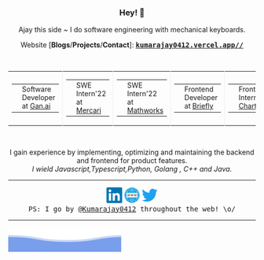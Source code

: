 <h3 align="center"> Hey! 👋</h3>

<p align="center">
Ajay this side ~ I do software engineering with mechanical keyboards.
</p>

<p align="center">
Website [<b>Blogs</b>/<b>Projects</b>/<b>Contact</b>]:
<ins><samp><a href="https://kumarajay0412.vercel.app/"> <b>kumarajay0412.vercel.app//</b></a></samp></ins>
</p>
<br>

<table align="center">
  <tr>
          <td style="border-right: 1px solid #eeeeef;">
      <table>
        <tr>
          <td>
            <img alt="Gan.ai" title="Gan.ai" style="height:20px; backgroundColor:"#333333""; src="assets/gann.jpeg">
          </td>
          <td>
            Software Developer at <a href="">Gan.ai</a>
          </td>
        </tr>
      </table>
    </td>
    <td style="border-right: 1px solid #eeeeef;">
      <table>
        <tr>
          <td>
            <img alt="Mercari" title="Mercari" style="height:20px;" src="assets/mercari.png">
          </td>
          <td>
            SWE Intern'22 at <a href="">Mercari</a>
          </td>
        </tr>
      </table>
    </td>
    <td style="border-right: 1px solid #eeeeef;">
      <table>
        <tr>
          <td>
            <img alt="FamPay" title="FamPay" style="height:20px;" src="assets/Matlab_Logo.png">
          </td>
          <td>
            SWE Intern'22 at <a href="https://www.mathworks.com/products/matlab.html">Mathworks</a>
          </td>
        </tr>
      </table>
    </td>
          <td style="border-right: 1px solid #eeeeef;">
      <table>
        <tr>
          <td>
            <img alt="Briefly" title="Briefly" style="height:20px;" src="assets/briefly.png">
          </td>
          <td>
            Frontend Developer at <a href="">Briefly</a>
          </td>
        </tr>
      </table>
    </td>
    <td style="border-right: 1px solid #eeeeef;">
      <table>
        <tr>
          <td>
            <img alt="GSoC" title="GSoC" style="height:20px;" src="assets/unnamed.png">
          </td>
          <td>
            Frontend Intern at <a href="https://chartr.in/">Chartr</a>
          </td>
        </tr>
      </table>
    </td>
    <td style="border-right: 1px solid #eeeeef;">
      <table>
        <tr>
          <td>
            <img alt="MLH" title="MLH" style="height:20px;" src="assets/PdTKpvIB_400x400.jpeg">
          </td>
          <td>
           Frontend Intern at <a href="https://capexmove.io/">Capexmove</a>
          </td>
        </tr>
      </table>
    </td>
    <td style="border-right: 1px solid #eeeeef;">
      <table>
        <tr>
          <td>
            <img alt="Retrera" title="Retrera" style="height:20px;" src="assets/download.jpeg">
          </td>
          <td>
            SWE Intern'21 at <a href="https://www.tweek-labs.com/">Tweek Lab</a>
          </td>
        </tr>
      </table>
    </td>
  </tr>
</table>
<br>

<p align="center">
I gain experience by implementing, optimizing and maintaining the backend and frontend for product features.<br>
<i>I wield Javascript,Typescript,Python, Golang , C++ and Java.</i>
</p><hr>
<p align="center">
<a href="https://www.linkedin.com/in/ajay-kumar-a5bb4b193/"><img alt="LinkedIn - /" title="LinkedIn - /aitikgupta" height="32" width="32" src="assets/linkedin.svg"></a>
<a href="https://kumarajay0412.vercel.app/"><img alt="Personal Website - Ajay Kumar" title="Personal Website - Ajay Kumar" height="32" width="32" src="assets/internet.svg"></a>
<a href="https://twitter.com/Kumar_ajay0412"><img alt="Twitter - /" title="Twitter - /" height="32" width="32" src="assets/twitter.svg"></a><br/>
<samp>PS: I go by <ins>@Kumarajay0412</ins> throughout the web! \o/</samp>
</p><hr>



![Ajay Kumar](./assets/bottom_header.svg)
